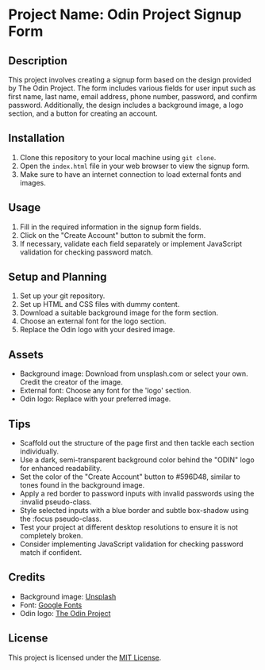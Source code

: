 # Project Name: Odin Project Signup Form

## Description
This project involves creating a signup form based on the design provided by The Odin Project. The form includes various fields for user input such as first name, last name, email address, phone number, password, and confirm password. Additionally, the design includes a background image, a logo section, and a button for creating an account.

## Installation
1. Clone this repository to your local machine using `git clone`.
2. Open the `index.html` file in your web browser to view the signup form.
3. Make sure to have an internet connection to load external fonts and images.

## Usage
1. Fill in the required information in the signup form fields.
2. Click on the "Create Account" button to submit the form.
3. If necessary, validate each field separately or implement JavaScript validation for checking password match.

## Setup and Planning
1. Set up your git repository.
2. Set up HTML and CSS files with dummy content.
3. Download a suitable background image for the form section.
4. Choose an external font for the logo section.
5. Replace the Odin logo with your desired image.

## Assets
- Background image: Download from unsplash.com or select your own. Credit the creator of the image.
- External font: Choose any font for the 'logo' section.
- Odin logo: Replace with your preferred image.

## Tips
- Scaffold out the structure of the page first and then tackle each section individually.
- Use a dark, semi-transparent background color behind the "ODIN" logo for enhanced readability.
- Set the color of the "Create Account" button to #596D48, similar to tones found in the background image.
- Apply a red border to password inputs with invalid passwords using the :invalid pseudo-class.
- Style selected inputs with a blue border and subtle box-shadow using the :focus pseudo-class.
- Test your project at different desktop resolutions to ensure it is not completely broken.
- Consider implementing JavaScript validation for checking password match if confident.

## Credits
- Background image: [Unsplash](https://unsplash.com/)
- Font: [Google Fonts](https://fonts.google.com/)
- Odin logo: [The Odin Project](https://www.theodinproject.com/)

## License
This project is licensed under the [MIT License](LICENSE).
